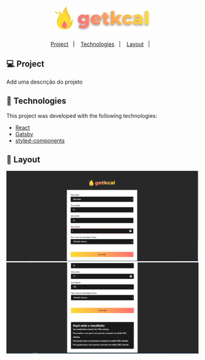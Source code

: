 <h1 align="center">
    <img alt="BeTheHero" title="#BeTheHero" src="https://github.com/lucasgomescosta/getkcal/blob/master/src/assets/logo.svg" width="250px" />
</h1>

<p align="center">
  <a href="#-project">Project</a>&nbsp;&nbsp;&nbsp;|&nbsp;&nbsp;&nbsp;
  <a href="#rocket-Technologies">Technologies</a>&nbsp;&nbsp;&nbsp;|&nbsp;&nbsp;&nbsp;
  <a href="#-layout">Layout</a>&nbsp;&nbsp;&nbsp;|&nbsp;&nbsp;&nbsp;
</p>

## 💻 Project

Add uma descrição do projeto


## :rocket: Technologies

This project was developed with the following technologies:

- [React](https://reactjs.org)
- [Gatsby](https://www.gatsbyjs.org/)
- [styled-components](https://styled-components.com/)

## 🔖 Layout

<img alt="BeTheHero" title="#BeTheHero" src="https://github.com/lucasgomescosta/getkcal/blob/master/paginicial.PNG" width="950px" />
<img alt="Resultado" title="#Resultado" src="https://github.com/lucasgomescosta/getkcal/blob/master/result.PNG" width="950px" />
